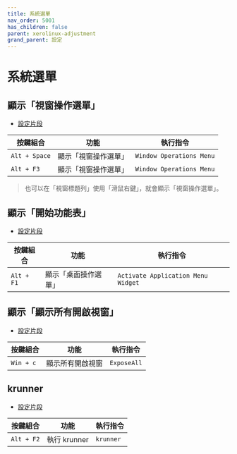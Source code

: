 ```yaml
---
title: 系統選單
nav_order: 5001
has_children: false
parent: xerolinux-adjustment
grand_parent: 設定
---
```



# 系統選單


## 顯示「視窗操作選單」

* [設定片段](https://github.com/samwhelp/note-about-xerolinux/blob/gh-pages/_demo/adjustment/xerolinux/part/xerolinux-keybind-main/config/xerolinux/kglobalshortcutsrc#L150)

| 按鍵組合           | 功能        | 執行指令             |
| ----------------- | ------------ | -------------------- |
| `Alt + Space`  | 顯示「視窗操作選單」 | `Window Operations Menu` |
| `Alt + F3`  | 顯示「視窗操作選單」 | `Window Operations Menu` |

> 也可以在「視窗標題列」使用「滑鼠右鍵」，就會顯示「視窗操作選單」。


## 顯示「開始功能表」

* [設定片段](https://github.com/samwhelp/note-about-xerolinux/blob/gh-pages/_demo/adjustment/xerolinux/part/xerolinux-keybind-main/config/xerolinux/kglobalshortcutsrc#L226)

| 按鍵組合           | 功能        | 執行指令             |
| ----------------- | ------------ | -------------------- |
| `Alt + F1`  | 顯示「桌面操作選單」 | `Activate Application Menu Widget` |


## 顯示「顯示所有開啟視窗」

* [設定片段](https://github.com/samwhelp/note-about-mabox/tree/gh-pages/_demo/project/mabox-adjustment/asset/overlay/etc/skel/.config/openbox/share/gen/openbox-gen-rc/Section/Keybind/MenuClientList.php#L17-L21)

| 按鍵組合           | 功能        | 執行指令             |
| ----------------- | ------------ | -------------------- |
| `Win + c`  | 顯示所有開啟視窗 | `ExposeAll` |


## krunner

* [設定片段](https://github.com/samwhelp/note-about-xerolinux/blob/gh-pages/_demo/adjustment/xerolinux/part/xerolinux-keybind-main/config/xerolinux/kglobalshortcutsrc#L283-L286)


| 按鍵組合           | 功能        | 執行指令             |
| ----------------- | ------------ | -------------------- |
| `Alt + F2`  | 執行 krunner | `krunner` |
